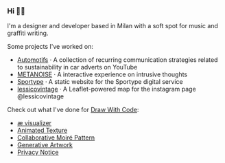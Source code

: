 ### Hi 🧙‍♂️

I'm a designer and developer based in Milan with a soft spot for music and graffiti writing.

Some projects I've worked on:
- [Automotifs](https://densitydesign.github.io/dd18-group-7/) · A collection of recurring communication strategies related to sustainability in car adverts on YouTube
- [METANOISE](https://drawwithcode.github.io/2021-team-work-group-4/) · A interactive experience on intrusive thoughts
- [Sportype](https://benedettoandrea.github.io/Sportype/) · A static website for the Sportype digital service
- [lessicovintage](https://benedettoandrea.github.io/lessicovintage/) · A Leaflet-powered map for the instagram page @lessicovintage

Check out what I've done for [Draw With Code](https://drawwithcode.github.io/):
- [æ visualizer](https://drawwithcode.github.io/2021-03-benedettoandrea/)
- [Animated Texture](https://drawwithcode.github.io/02-animated-texture-benedettoandrea/)
- [Collaborative Moiré Pattern](https://collaborativemoirepattern.herokuapp.com/)
- [Generative Artwork](https://drawwithcode.github.io/2021-01-benedettoandrea/)
- [Privacy Notice](https://drawwithcode.github.io/2021-04-benedettoandrea/)
